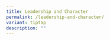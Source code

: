 ```yaml
---
title: Leadership and Character
permalink: /leadership-and-character/
variant: tiptap
description: ""
---
```

